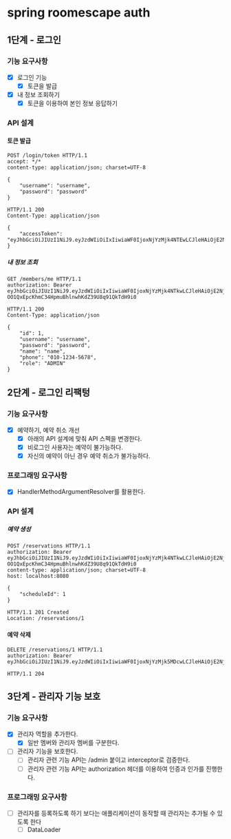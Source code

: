 # spring roomescape auth
## 1단계 - 로그인
### 기능 요구사항
- [x] 로그인 기능
  - [x] 토큰을 발급 
- [x] 내 정보 조회하기 
  - [x] 토큰을 이용하여 본인 정보 응답하기 
   
### API 설계
#### 토큰 발급
```http request
POST /login/token HTTP/1.1
accept: */*
content-type: application/json; charset=UTF-8

{
    "username": "username",
    "password": "password"
}

```
```http request
HTTP/1.1 200 
Content-Type: application/json

{
    "accessToken": "eyJhbGciOiJIUzI1NiJ9.eyJzdWIiOiIxIiwiaWF0IjoxNjYzMjk4NTEwLCJleHAiOjE2NjMzMDIxMTAsInJvbGUiOiJBRE1JTiJ9.7pxE1cjS51snIrfk21m2Nw0v08HCjgkRD2WSxTK318M"
}

```

##### 내 정보 조회
```http request
GET /members/me HTTP/1.1
authorization: Bearer eyJhbGciOiJIUzI1NiJ9.eyJzdWIiOiIxIiwiaWF0IjoxNjYzMjk4NTkwLCJleHAiOjE2NjMzMDIxOTAsInJvbGUiOiJBRE1JTiJ9.-OO1QxEpcKhmC34HpmuBhlnwhKdZ39U8q91QkTdH9i0
```
```http request
HTTP/1.1 200 
Content-Type: application/json

{
    "id": 1,
    "username": "username",
    "password": "password",
    "name": "name",
    "phone": "010-1234-5678",
    "role": "ADMIN"
}
```

## 2단계 - 로그인 리팩텅
### 기능 요구사항
- [x] 예약하기, 예약 취소 개선
  - [x] 아래의 API 설계에 맞춰 API 스펙을 변경한다. 
  - [x] 비로그인 사용자는 예약이 불가능하다. 
  - [x] 자신의 예약이 아닌 경우 예약 취소가 불가능하다.
### 프로그래밍 요구사항
- [x] HandlerMethodArgumentResolver를 활용한다.
### API 설계
##### 예약 생성 
```http request
POST /reservations HTTP/1.1
authorization: Bearer eyJhbGciOiJIUzI1NiJ9.eyJzdWIiOiIxIiwiaWF0IjoxNjYzMjk4NTkwLCJleHAiOjE2NjMzMDIxOTAsInJvbGUiOiJBRE1JTiJ9.-OO1QxEpcKhmC34HpmuBhlnwhKdZ39U8q91QkTdH9i0
content-type: application/json; charset=UTF-8
host: localhost:8080

{
    "scheduleId": 1
}
```
```http request
HTTP/1.1 201 Created
Location: /reservations/1
```
#### 예약 삭제 
```http request
DELETE /reservations/1 HTTP/1.1
authorization: Bearer eyJhbGciOiJIUzI1NiJ9.eyJzdWIiOiIxIiwiaWF0IjoxNjYzMjk5MDcwLCJleHAiOjE2NjMzMDI2NzAsInJvbGUiOiJBRE1JTiJ9.zgz7h7lrKLNw4wP9I0W8apQnMUn3WHnmqQ1N2jNqwlQ
```
```http request
HTTP/1.1 204
```

## 3단계 - 관리자 기능 보호
### 기능 요구사항
- [x] 관리자 역할을 추가한다.
  - [x] 일반 멤버와 관리자 멤버를 구분한다.
- [ ] 관리자 기능을 보호한다.
  - [ ] 관리자 관련 기능 API는 /admin 붙이고 interceptor로 검증한다.
  - [ ] 관리자 관련 기능 API는 authorization 헤더를 이용하여 인증과 인가를 진행한다.

### 프로그래밍 요구사항
- [ ] 관리자를 등록하도록 하기 보다는 애플리케이션이 동작할 때 관리자는 추가될 수 있도록 한다
  - [ ] DataLoader
